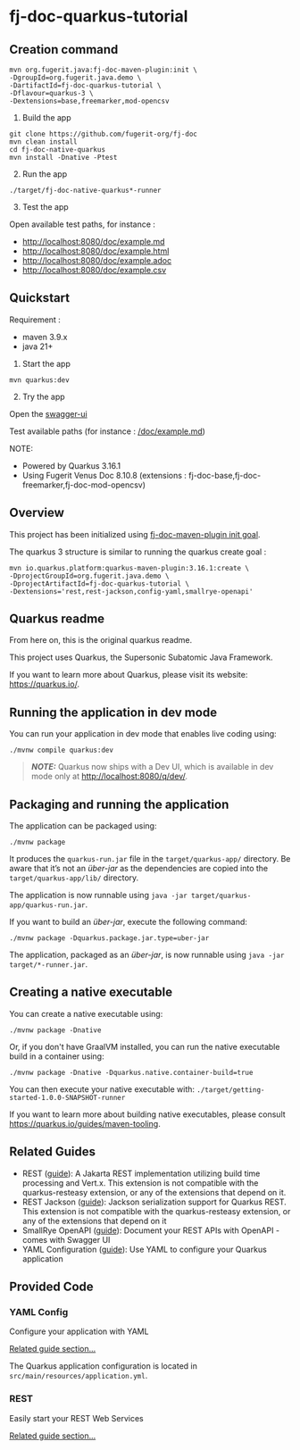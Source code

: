 # fj-doc-quarkus-tutorial

## Creation command

```shell
mvn org.fugerit.java:fj-doc-maven-plugin:init \
-DgroupId=org.fugerit.java.demo \
-DartifactId=fj-doc-quarkus-tutorial \
-Dflavour=quarkus-3 \
-Dextensions=base,freemarker,mod-opencsv
```

1. Build the app

```shell
git clone https://github.com/fugerit-org/fj-doc
mvn clean install
cd fj-doc-native-quarkus
mvn install -Dnative -Ptest
```

2. Run the app

```shell
./target/fj-doc-native-quarkus*-runner
```

3. Test the app

Open available test paths, for instance :

* <http://localhost:8080/doc/example.md>
* <http://localhost:8080/doc/example.html>
* <http://localhost:8080/doc/example.adoc>
* <http://localhost:8080/doc/example.csv>

## Quickstart

Requirement :

* maven 3.9.x
* java 21+

1. Start the app

```shell
mvn quarkus:dev
```

2. Try the app

Open the [swagger-ui](http://localhost:8080/q/swagger-ui/)

Test available paths (for instance : [/doc/example.md](http://localhost:8080/doc/example.md))

NOTE:
- Powered by Quarkus 3.16.1
- Using Fugerit Venus Doc 8.10.8 (extensions : fj-doc-base,fj-doc-freemarker,fj-doc-mod-opencsv)

## Overview

This project has been initialized using [fj-doc-maven-plugin init goal](https://venusdocs.fugerit.org/guide/#maven-plugin-goal-init).

The quarkus 3 structure is similar to running the quarkus create goal : 

```shell
mvn io.quarkus.platform:quarkus-maven-plugin:3.16.1:create \
-DprojectGroupId=org.fugerit.java.demo \
-DprojectArtifactId=fj-doc-quarkus-tutorial \
-Dextensions='rest,rest-jackson,config-yaml,smallrye-openapi'
```

## Quarkus readme

From here on, this is the original quarkus readme.

This project uses Quarkus, the Supersonic Subatomic Java Framework.

If you want to learn more about Quarkus, please visit its website: <https://quarkus.io/>.

## Running the application in dev mode

You can run your application in dev mode that enables live coding using:

```shell script
./mvnw compile quarkus:dev
```

> **_NOTE:_**  Quarkus now ships with a Dev UI, which is available in dev mode only at <http://localhost:8080/q/dev/>.

## Packaging and running the application

The application can be packaged using:

```shell script
./mvnw package
```

It produces the `quarkus-run.jar` file in the `target/quarkus-app/` directory.
Be aware that it’s not an _über-jar_ as the dependencies are copied into the `target/quarkus-app/lib/` directory.

The application is now runnable using `java -jar target/quarkus-app/quarkus-run.jar`.

If you want to build an _über-jar_, execute the following command:

```shell script
./mvnw package -Dquarkus.package.jar.type=uber-jar
```

The application, packaged as an _über-jar_, is now runnable using `java -jar target/*-runner.jar`.

## Creating a native executable

You can create a native executable using:

```shell script
./mvnw package -Dnative
```

Or, if you don't have GraalVM installed, you can run the native executable build in a container using:

```shell script
./mvnw package -Dnative -Dquarkus.native.container-build=true
```

You can then execute your native executable with: `./target/getting-started-1.0.0-SNAPSHOT-runner`

If you want to learn more about building native executables, please consult <https://quarkus.io/guides/maven-tooling>.

## Related Guides

- REST ([guide](https://quarkus.io/guides/rest)): A Jakarta REST implementation utilizing build time processing and Vert.x. This extension is not compatible with the quarkus-resteasy extension, or any of the extensions that depend on it.
- REST Jackson ([guide](https://quarkus.io/guides/rest#json-serialisation)): Jackson serialization support for Quarkus REST. This extension is not compatible with the quarkus-resteasy extension, or any of the extensions that depend on it
- SmallRye OpenAPI ([guide](https://quarkus.io/guides/openapi-swaggerui)): Document your REST APIs with OpenAPI - comes with Swagger UI
- YAML Configuration ([guide](https://quarkus.io/guides/config-yaml)): Use YAML to configure your Quarkus application

## Provided Code

### YAML Config

Configure your application with YAML

[Related guide section...](https://quarkus.io/guides/config-reference#configuration-examples)

The Quarkus application configuration is located in `src/main/resources/application.yml`.

### REST

Easily start your REST Web Services

[Related guide section...](https://quarkus.io/guides/getting-started-reactive#reactive-jax-rs-resources)
